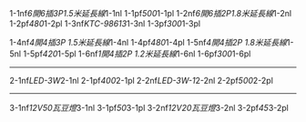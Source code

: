 1-1nf*6開6插3P1.5米延長線*1-1nl  1-1pf*500*1-1pl
1-2nf*6開6插2P1.8米延長線*1-2nl   1-2pf*480*1-2pl
1-3nf*KTC-98613*1-3nl  1-3pf*300*1-3pl

1-4nf*4開4插3P 1.5米延長線*1-4nl   1-4pf*480*1-4pl
1-5nf*4開4插2P 1.8米延長線*1-5nl   1-5pf*420*1-5pl
1-6nf*1開4插2P 1.2米延長線*1-6nl   1-6pf*300*1-6pl


-----------------------------------------




2-1nf*LED-3W*2-1nl     2-1pf*400*2-1pl
2-2nf*LED-3W-1*2-2nl   2-2pf*500*2-2pl


-------------------------------------------------

3-1nf*12V50瓦豆燈*3-1nl  3-1pf*50*3-1pl
3-2nf*12V20瓦豆燈*3-2nl   3-2pf*45*3-2pl